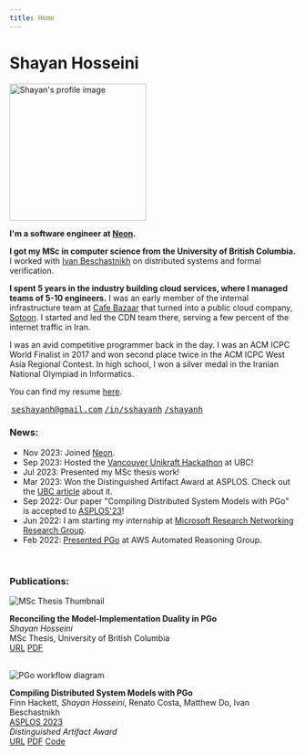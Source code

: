 ```yaml
---
title: Home 
---
```


# Shayan Hosseini

<div class="row">

<!-- <div class="col-sm-4 order-sm-2 mb-3">
    <img src="/shayan3.jpg">
</div> -->

<div class="col">

<div class="float-end mx-3 my-1" style="max-width: 50%;" >
    <img width="240px" alt="Shayan's profile image" src="/shayan4.jpg">
</div>

**I'm a software engineer at [Neon](https://neon.tech).**

**I got my MSc in computer science from the University of British Columbia.** I
worked with [Ivan Beschastnikh](https://www.cs.ubc.ca/~bestchai/) on
distributed systems and formal verification.

**I spent 5 years in the industry building cloud services, where I managed teams of 5-10 engineers.**
I was an early member of the internal infrastructure
team at [Cafe Bazaar](https://cafebazaar.ir/app?l=en) that turned
into a public cloud company, [Sotoon](https://sotoon.ir/). I started and led the
CDN team there, serving a few percent of the internet traffic in Iran.

I was an avid competitive programmer back in the day. I was
an ACM ICPC World Finalist in 2017 and won second place twice in the ACM ICPC West Asia
Regional Contest. In high school, I won a silver medal in the Iranian National Olympiad in
Informatics.

You can find my resume [here](/shayan-resume.pdf).

<a href="mailto:seshayanh@gmail.com" class="social"><i class="fa-solid fa-envelope" style="padding-right: 3px;"></i><tt>seshayanh@gmail.com</tt></a>
<a href="https://www.linkedin.com/in/sshayanh" class="social"><i class="fa-brands fa-linkedin"></i><tt>/in/sshayanh</tt></a>
<a href="https://github.com/shayanh" class="social"><i class="fa-brands fa-github"></i><tt>/shayanh</tt></a>
<!-- <a href="https://twitter.com/xzrta" class="social text-reset text-decoration-none"><i class="fa-brands fa-twitter"></i><tt>/xzrta</tt></a> -->
<!-- <a href="https://mastodon.social/@shayanh" class="social text-reset text-decoration-none"><i class="fa-brands fa-mastodon"></i><tt>/@shayanh</tt></a> -->

</div>

</div>

<div class="row">

<div class="col">

### News:

* Nov 2023: Joined [Neon](https://neon.tech).
* Sep 2023: Hosted the [Vancouver Unikraft Hackathon](https://unikraft.org/hackathons/2023-09-vancouver) at UBC!
* Jul 2023: Presented my MSc thesis work!
* Mar 2023: Won the Distinguished Artifact Award at ASPLOS. Check out
the [UBC article](https://www.cs.ubc.ca/news/2023/05/distinguished-artifact-award-asplos-conference-computer-science-researchers) 
about it.
* Sep 2022: Our paper "Compiling Distributed System Models with PGo" is
accepted to [ASPLOS'23](https://www.asplos-conference.org/asplos2023/)!
* Jun 2022: I am starting my internship at 
[Microsoft Research Networking Research Group](https://www.microsoft.com/en-us/research/group/networking-research/).
* Feb 2022: [Presented PGo](https://www.youtube.com/watch?v=H6-dQQSikik) at AWS Automated Reasoning Group.

</div>

</div>

<br>

<div class="row">

<div class="col">

### Publications:

</div>

</div>

<div class="row">

<div class="col-sm-3 mb-2">
<img src="raftstore.png" alt="MSc Thesis Thumbnail">
</div>

<div class="col-sm-9 mb-2 align-self-end">

**Reconciling the Model-Implementation Duality in PGo**\
*Shayan Hosseini*\
MSc Thesis, University of British Columbia\
<a href="http://hdl.handle.net/2429/86484" class="btn btn-sm btn-outline-dark z-depth-0 pub-btn" role="button" target="_blank"><i class="fa-solid fa-earth-americas"></i> URL</a>
<a href="/ubc_2024_may_hosseini_shayan.pdf" class="btn btn-sm btn-outline-dark z-depth-0 pub-btn" role="button" target="_blank"><i class="fa-solid fa-file-pdf"></i> PDF</a>

</div>

</div>

<br>

<div class="row">

<div class="col-sm-3 mb-2">
<img src="pgo-flow.png" alt="PGo workflow diagram">
</div>

<div class="col-sm-9 mb-2 align-self-end">

**Compiling Distributed System Models with PGo**\
Finn Hackett, *Shayan Hosseini*, Renato Costa, Matthew Do, Ivan Beschastnikh\
<a href="https://asplos-conference.org/" class="text-decoration-none">ASPLOS 2023</a>\
<i class="fa-solid fa-trophy"></i> *Distinguished Artifact Award*\
<a href="https://dl.acm.org/doi/10.1145/3575693.3575695" class="btn btn-sm btn-outline-dark z-depth-0 pub-btn" role="button" target="_blank"><i class="fa-solid fa-earth-americas"></i> URL</a>
<a href="/pgo23.pdf" class="btn btn-sm btn-outline-dark z-depth-0 pub-btn" role="button" target="_blank"><i class="fa-solid fa-file-pdf"></i> PDF</a>
<a href="https://github.com/DistCompiler/pgo" class="btn btn-sm btn-outline-dark z-depth-0 pub-btn" role="button" target="_blank"><i class="fa-brands fa-github"></i> Code</a>

</div>

</div>

<br>

<div class="row">

<div class="col">

<!-- ### Contact: -->

</div>

</div>
